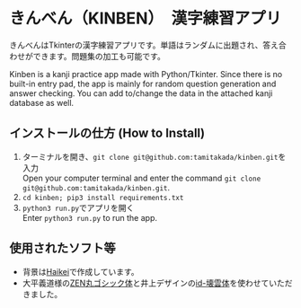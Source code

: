 # きんべん（KINBEN）　漢字練習アプリ

きんべんはTkinterの漢字練習アプリです。単語はランダムに出題され、答え合わせができます。問題集の加工も可能です。

Kinben is a kanji practice app made with Python/Tkinter. Since there is no built-in entry pad, the app is mainly for random question generation and answer checking. You can add to/change the data in the attached kanji database as well.

## インストールの仕方 (How to Install)
1. ターミナルを開き、`git clone git@github.com:tamitakada/kinben.git`を入力  
   Open your computer terminal and enter the command `git clone git@github.com:tamitakada/kinben.git`.
2. `cd kinben; pip3 install requirements.txt`
2. `python3 run.py`でアプリを開く  
   Enter `python3 run.py` to run the app.

## 使用されたソフト等
* 背景は[Haikei](https://haikei.app/)で作成しています。
* 大平義道様の[ZEN丸ゴシック体](https://fonts.google.com/specimen/Zen+Maru+Gothic?query=zen+)と井上デザインの[id-壊雲体](http://idfont.jp/infos_mb.html)を使わせていただきました。
